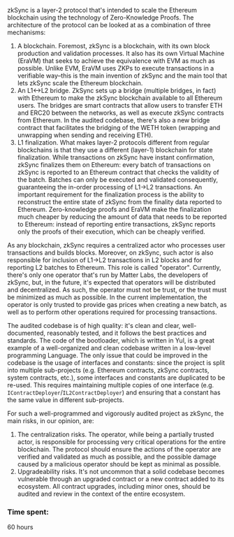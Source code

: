 zkSync is a layer-2 protocol that's intended to scale the Ethereum blockchain using the technology of Zero-Knowledge Proofs. The architecture of the protocol can be looked at as a combination of three mechanisms:
1. A blockchain. Foremost, zkSync is a blockchain, with its own block production and validation processes. It also has its own Virtual Machine (EraVM) that seeks to achieve the equivalence with EVM as much as possible. Unlike EVM, EraVM uses ZKPs to execute transactions in a verifiable way–this is the main invention of zkSync and the main tool that lets zkSync scale the Ethereum blockchain.
2. An L1<->L2 bridge. ZkSync sets up a bridge (multiple bridges, in fact) with Ethereum to make the zkSync blockchain available to all Ethereum users. The bridges are smart contracts that allow users to transfer ETH and ERC20 between the networks, as well as execute zkSync contracts from Ethereum. In the audited codebase, there's also a new bridge contract that facilitates the bridging of the WETH token (wrapping and unwrapping when sending and receiving ETH).
3. L1 finalization. What makes layer-2 protocols different from regular blockchains is that they use a different (layer-1) blockchain for state finalization. While transactions on zkSync have instant confirmation, zkSync finalizes them on Ethereum: every batch of transactions on zkSync is reported to an Ethereum contract that checks the validity of the batch. Batches can only be executed and validated consequently, guaranteeing the in-order processing of L1->L2 transactions. An important requirement for the finalization process is the ability to reconstruct the entire state of zkSync from the finality data reported to Ethereum. Zero-knowledge proofs and EraVM make the finalization much cheaper by reducing the amount of data that needs to be reported to Ethereum: instead of reporting entire transactions, zkSync reports only the proofs of their execution, which can be cheaply verified.

As any blockchain, zkSync requires a centralized actor who processes user transactions and builds blocks. Moreover, on zkSync, such actor is also responsible for inclusion of L1->L2 transactions in L2 blocks and for reporting L2 batches to Ethereum. This role is called "operator". Currently, there's only one operator that's run by Matter Labs, the developers of zkSync, but, in the future, it's expected that operators will be distributed and decentralized. As such, the operator must not be trust, or the trust must be minimized as much as possible. In the current implementation, the operator is only trusted to provide gas prices when creating a new batch, as well as to perform other operations required for processing transactions.

The audited codebase is of high quality: it's clean and clear, well-documented, reasonably tested, and it follows the best practices and standards. The code of the bootloader, which is written in Yul, is a great example of a well-organized and clean codebase written in a low-level programming Language. The only issue that could be improved in the codebase is the usage of interfaces and constants: since the project is split into multiple sub-projects (e.g. Ethereum contracts, zkSync contracts, system contracts, etc.), some interfaces and constants are duplicated to be re-used. This requires maintaining multiple copies of one interface (e.g. `IContractDeployer`/`IL2ContractDeployer`) and ensuring that a constant has the same value in different sub-projects.

For such a well-programmed and vigorously audited project as zkSync, the main risks, in our opinion, are:
1. The centralization risks. The operator, while being a partially trusted actor, is responsible for processing very critical operations for the entire blockchain. The protocol should ensure the actions of the operator are verified and validated as much as possible, and the possible damage caused by a malicious operator should be kept as minimal as possible.
2. Upgradeability risks. It's not uncommon that a solid codebase becomes vulnerable through an upgraded contract or a new contract added to its ecosystem. All contract upgrades, including minor ones, should be audited and review in the context of the entire ecosystem.

### Time spent:
60 hours